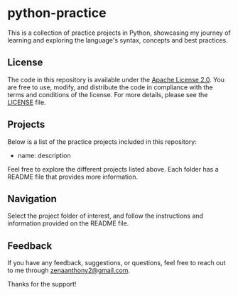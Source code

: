# python-practice
This is a collection of practice projects in Python, showcasing my journey of learning and exploring the language's syntax, concepts and best practices.

## License
The code in this repository is available under the [Apache License 2.0](LICENSE). You are free to use, modify, and distribute the code in compliance with the terms and conditions of the license. For more details, please see the [LICENSE](LICENSE) file.

## Projects
Below is a list of the practice projects included in this repository:

- name: description

Feel free to explore the different projects listed above. Each folder has a README file that provides more information.

## Navigation
Select the project folder of interest, and follow the instructions and information provided on the README file.

## Feedback
If you have any feedback, suggestions, or questions, feel free to reach out to me through zenaanthony2@gmail.com.

Thanks for the support!

